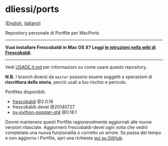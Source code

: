 dliessi/ports
=====

[[English](README.md), [italiano](README.it.md)]

Repository personale di Portfile per MacPorts

*****
**Vuoi installare Frescobaldi in Mac OS X? Leggi [le istruzioni nella wiki di Frescobaldi](https://github.com/wbsoft/frescobaldi/wiki/Come-installare-Frescobaldi-in-Mac-OS-X).**
*****

Vedi [USAGE.it.md](USAGE.it.md) per informazioni su come usare questo repository.

**N.B.** I branch diversi da `master` possono essere soggetti a operazioni di **riscrittura della storia**, perciò usali a tuo rischio e pericolo.

Portfiles disponibili:
* [frescobaldi](http://www.frescobaldi.org/) @2.0.16
* frescobaldi-devel @20140727
* [py-python-poppler-qt4](https://code.google.com/p/python-poppler-qt4/) @0.18.1

Dovrei mantenere questi Portfile ragionevolmente aggiornati alle nuove versioni rilasciate.
Aggiornerò frescobaldi-devel ogni volta che vedrò completata una nuova funzionalità o corretto un errore.
Se passa del tempo e non aggiorno i Portfile, apri una richiesta [qui su GitHub](https://github.com/dliessi/ports/issues).
